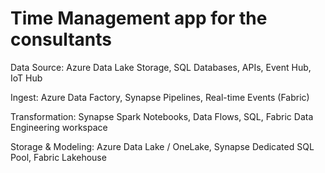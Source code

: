 # Time Management app for the consultants

Data Source: Azure Data Lake Storage, SQL Databases, APIs, Event Hub, IoT Hub

Ingest: Azure Data Factory, Synapse Pipelines, Real-time Events (Fabric)

Transformation: Synapse Spark Notebooks, Data Flows, SQL, Fabric Data Engineering workspace

Storage & Modeling: Azure Data Lake / OneLake, Synapse Dedicated SQL Pool, Fabric Lakehouse

